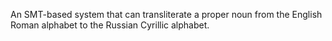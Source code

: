 An SMT-based system that can transliterate a proper noun from the English Roman alphabet to the Russian Cyrillic alphabet.
